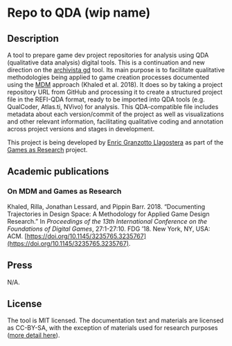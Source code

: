 #  Repo to QDA (wip name)

## Description

A tool to prepare game dev project repositories for analysis using QDA (qualitative data analysis) digital tools. This is a continuation and new direction on the [archivista gd](https://www.npmjs.com/package/archivistagd) tool. Its main purpose is to facilitate qualitative methodologies being applied to game creation processes documented using the [MDM](https://www.gamesasresearch.com/mdm) approach (Khaled et al. 2018). It does so by taking a project repository URL from GitHub and processing it to create a structured project file in the REFI-QDA format, ready to be imported into QDA tools (e.g. QualCoder, Atlas.ti, NVivo) for analysis. This QDA-compatible file includes metadata about each version/commit of the project as well as visualizations and other relevant information, facilitating qualitative coding and annotation across project versions and stages in development.

This project is being developed by [Enric Granzotto Llagostera](https://enric.llagostera.com.br) as part of the [Games as Research](https://www.gamesasresearch.com/) project.

## Academic publications

### On MDM and Games as Research

Khaled, Rilla, Jonathan Lessard, and Pippin Barr. 2018. “Documenting Trajectories in Design Space: A Methodology for Applied Game Design Research.” In _Proceedings of the 13th International Conference on the Foundations of Digital Games_, 27:1-27:10. FDG ’18. New York, NY, USA: ACM. [https://doi.org/10.1145/3235765.3235767](https://doi.org/10.1145/3235765.3235767).

## Press

N/A.

## License

The tool is MIT licensed. The documentation text and materials are licensed as CC-BY-SA, with the exception of materials used for research purposes ([more detail here](process/ref_materials/README.md)).
